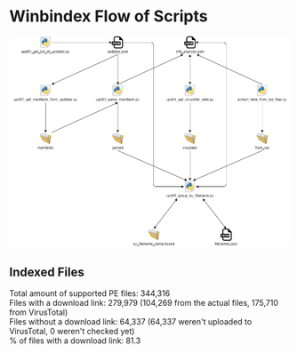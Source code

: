 # Winbindex Flow of Scripts

![winbindex-scripts-flow.png](winbindex-scripts-flow.png)

## Indexed Files

<!--FileStats-->
Total amount of supported PE files: 344,316  
Files with a download link: 279,979 (104,269 from the actual files, 175,710 from VirusTotal)  
Files without a download link: 64,337 (64,337 weren't uploaded to VirusTotal, 0 weren't checked yet)  
% of files with a download link: 81.3  
<!--/FileStats-->
